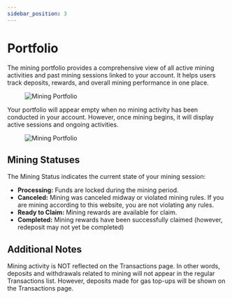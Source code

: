```yaml
---
sidebar_position: 3
---
```


# Portfolio

The mining portfolio provides a comprehensive view of all active mining activities and past mining sessions linked to your account. It helps users track deposits, rewards, and overall mining performance in one place.

<figure><img src="/img/user-guides/portfolio_10.webp" alt="Mining Portfolio" /></figure>

Your portfolio will appear empty when no mining activity has been conducted in your account. However, once mining begins, it will display active sessions and ongoing activities.

<figure><img src="/img/user-guides/portfolio_20.webp" alt="Mining Portfolio" /></figure>

## Mining Statuses

The Mining Status indicates the current state of your mining session:

- **Processing:** Funds are locked during the mining period.
- **Canceled:** Mining was canceled midway or violated mining rules. If you are mining according to this website, you are not violating any rules.
- **Ready to Claim:** Mining rewards are available for claim.
- **Completed:** Mining rewards have been successfully claimed (however, redeposit may not yet be completed)

## Additional Notes

Mining activity is NOT reflected on the Transactions page. In other words, deposits and withdrawals related to mining will not appear in the regular Transactions list. However, deposits made for gas top-ups will be shown on the Transactions page.
